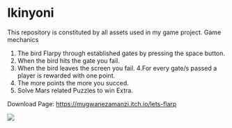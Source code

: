 # Ikinyoni
This repository is constituted by all assets used in my game project. Game mechanics 
1. The bird Flarpy through established gates by pressing the space button. 
2. When the bird hits the gate you fail. 
3. When the bird leaves the screen you fail. 
4.For every gate/s passed a player is rewarded with one point. 
5. The more points the more you succed.
6. Solve Mars related Puzzles to win Extra.


Download Page: https://mugwanezamanzi.itch.io/lets-flarp


<img src="https://img.itch.zone/aW1hZ2UvMzMzMzE3Ny8yMDQ1OTk3My5wbmc=/794x1000/h2FcNO.png" />
